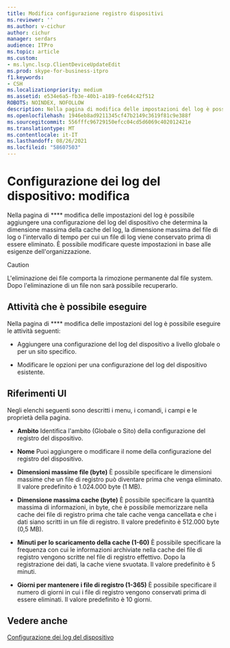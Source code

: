 ```yaml
---
title: Modifica configurazione registro dispositivi
ms.reviewer: ''
ms.author: v-cichur
author: cichur
manager: serdars
audience: ITPro
ms.topic: article
ms.custom:
- ms.lync.lscp.ClientDeviceUpdateEdit
ms.prod: skype-for-business-itpro
f1.keywords:
- CSH
ms.localizationpriority: medium
ms.assetid: e534e6a5-fb3e-40b1-a189-fce64c42f512
ROBOTS: NOINDEX, NOFOLLOW
description: Nella pagina di modifica delle impostazioni del log è possibile aggiungere una configurazione del log del dispositivo che determina la dimensione massima della cache del log, la dimensione massima del file di log o l'intervallo di tempo per cui un file di log viene conservato prima di essere eliminato. È possibile modificare queste impostazioni in base alle esigenze dell'organizzazione.
ms.openlocfilehash: 1946eb8ad9211345cf47b2149c3619f81c9e388f
ms.sourcegitcommit: 556fffc96729150efcc04cd5d6069c402012421e
ms.translationtype: MT
ms.contentlocale: it-IT
ms.lasthandoff: 08/26/2021
ms.locfileid: "58607503"
---
```

# <a name="device-log-configuration-edit"></a>Configurazione dei log del dispositivo: modifica
 
Nella pagina di **** modifica delle impostazioni del log è possibile aggiungere una configurazione del log del dispositivo che determina la dimensione massima della cache del log, la dimensione massima del file di log o l'intervallo di tempo per cui un file di log viene conservato prima di essere eliminato. È possibile modificare queste impostazioni in base alle esigenze dell'organizzazione.
  
> [!CAUTION]
> L'eliminazione dei file comporta la rimozione permanente dal file system. Dopo l'eliminazione di un file non sarà possibile recuperarlo. 
  
## <a name="tasks-you-can-perform"></a>Attività che è possibile eseguire

Nella pagina di **** modifica delle impostazioni del log è possibile eseguire le attività seguenti:
  
- Aggiungere una configurazione del log del dispositivo a livello globale o per un sito specifico.
    
- Modificare le opzioni per una configurazione del log del dispositivo esistente.
    
## <a name="ui-reference"></a>Riferimenti UI

Negli elenchi seguenti sono descritti i menu, i comandi, i campi e le proprietà della pagina.
  
- **Ambito** Identifica l'ambito (Globale o Sito) della configurazione del registro del dispositivo.
    
- **Nome** Puoi aggiungere o modificare il nome della configurazione del registro del dispositivo.
    
- **Dimensioni massime file (byte)** È possibile specificare le dimensioni massime che un file di registro può diventare prima che venga eliminato. Il valore predefinito è 1.024.000 byte (1 MB).
    
- **Dimensione massima cache (byte)** È possibile specificare la quantità massima di informazioni, in byte, che è possibile memorizzare nella cache dei file di registro prima che tale cache venga cancellata e che i dati siano scritti in un file di registro. Il valore predefinito è 512.000 byte (0,5 MB).
    
- **Minuti per lo scaricamento della cache (1-60)** È possibile specificare la frequenza con cui le informazioni archiviate nella cache dei file di registro vengono scritte nel file di registro effettivo. Dopo la registrazione dei dati, la cache viene svuotata. Il valore predefinito è 5 minuti.
    
- **Giorni per mantenere i file di registro (1-365)** È possibile specificare il numero di giorni in cui i file di registro vengono conservati prima di essere eliminati. Il valore predefinito è 10 giorni.
    
## <a name="see-also"></a>Vedere anche

[Configurazione dei log del dispositivo](ms.lync.lscp.ClientDeviceCfgMain.md)

